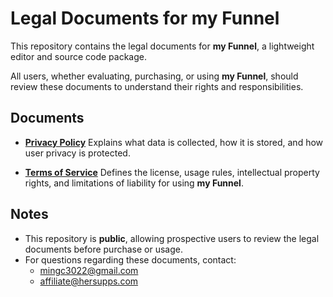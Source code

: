 # Legal Documents for my Funnel

This repository contains the legal documents for **my Funnel**, a lightweight editor and source code package.  

All users, whether evaluating, purchasing, or using **my Funnel**, should review these documents to understand their rights and responsibilities.

## Documents

- **[Privacy Policy](PRIVACY_POLICY.md)**
  Explains what data is collected, how it is stored, and how user privacy is protected.

- **[Terms of Service](TERMS_OF_SERVICE.md)**
  Defines the license, usage rules, intellectual property rights, and limitations of liability for using **my Funnel**.

## Notes

- This repository is **public**, allowing prospective users to review the legal documents before purchase or usage.
- For questions regarding these documents, contact:
  - mingc3022@gmail.com
  - affiliate@hersupps.com
